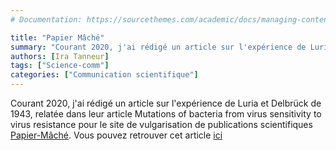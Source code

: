 ```yaml
---
# Documentation: https://sourcethemes.com/academic/docs/managing-content/

title: "Papier Mâché"
summary: "Courant 2020, j'ai rédigé un article sur l'expérience de Luria et Delbrück de 1943, relatée dans leur article Mutations of bacteria from virus sensitivity to virus resistance pour le site de vulgarisation de publications scientifiques [Papier-Mâché](https://papiermachesciences.org/). Vous pouvez retrouver cet article [ici](https://papiermachesciences.org/2020/07/20/comment-montrer-que-la-mutation-precede-la-selection-avec-une-poignee-de-virus-et-de-bacteries-lexperience-de-luria-et-delbruck-c/?v=C)."
authors: [Ira Tanneur]
tags: ["Science-comm"]
categories: ["Communication scientifique"]
---
```


Courant 2020, j'ai rédigé un article sur l'expérience de Luria et Delbrück de 1943, relatée dans leur article Mutations of bacteria from virus sensitivity to virus resistance pour le site de vulgarisation de publications scientifiques [Papier-Mâché](https://papiermachesciences.org/). Vous pouvez retrouver cet article [ici](https://papiermachesciences.org/2020/07/20/comment-montrer-que-la-mutation-precede-la-selection-avec-une-poignee-de-virus-et-de-bacteries-lexperience-de-luria-et-delbruck-c/?v=C)
